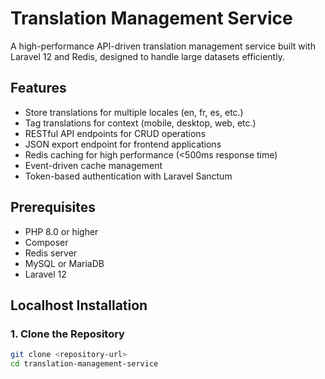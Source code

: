 # Translation Management Service

A high-performance API-driven translation management service built with Laravel 12 and Redis, designed to handle large datasets efficiently.

## Features

- Store translations for multiple locales (en, fr, es, etc.)
- Tag translations for context (mobile, desktop, web, etc.)
- RESTful API endpoints for CRUD operations
- JSON export endpoint for frontend applications
- Redis caching for high performance (<500ms response time)
- Event-driven cache management
- Token-based authentication with Laravel Sanctum

## Prerequisites

- PHP 8.0 or higher
- Composer
- Redis server
- MySQL or MariaDB
- Laravel 12

## Localhost Installation

### 1. Clone the Repository

```bash
git clone <repository-url>
cd translation-management-service
